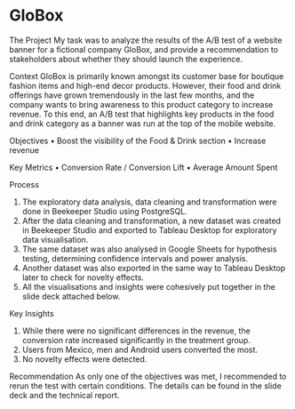 # GloBox
The Project
My task was to analyze the results of the A/B test of a website banner for a fictional company GloBox, and provide a recommendation to stakeholders about whether they should launch the experience.

Context
GloBox is primarily known amongst its customer base for boutique fashion items and high-end decor products. However, their food and drink offerings have grown tremendously in the last few months, and the company wants to bring awareness to this product category to increase revenue. To this end, an A/B test that highlights key products in the food and drink category as a banner was run at the top of the mobile website.

Objectives
• Boost the visibility of the Food & Drink section
• Increase revenue

Key Metrics
• Conversion Rate / Conversion Lift
• Average Amount Spent

Process
1. The exploratory data analysis, data cleaning and transformation were done in Beekeeper Studio using PostgreSQL.
2. After the data cleaning and transformation, a new dataset was created in Beekeeper Studio and exported to Tableau Desktop for exploratory data visualisation.
3. The same dataset was also analysed in Google Sheets for hypothesis testing, determining confidence intervals and power analysis.
4. Another dataset was also exported in the same way to Tableau Desktop later to check for novelty effects.
5. All the visualisations and insights were cohesively put together in the slide deck attached below.

Key Insights
1. While there were no significant differences in the revenue, the conversion rate increased significantly in the treatment group.
2. Users from Mexico, men and Android users converted the most.
3. No novelty effects were detected.

Recommendation
As only one of the objectives was met, I recommended to rerun the test with certain conditions. The details can be found in the slide deck and the technical report. 
